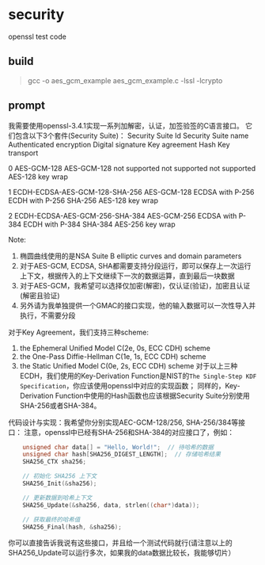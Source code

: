 # security
openssl test code


## build
> gcc -o aes_gcm_example aes_gcm_example.c -lssl -lcrypto  


## prompt
我需要使用openssl-3.4.1实现一系列加解密，认证，加签验签的C语言接口。
它们包含以下3个套件(Security Suite)：
Security Suite Id	Security Suite name				Authenticated encryption	Digital signature	Key agreement	Hash			Key transport

0					AES-GCM-128						AES-GCM-128					not supported		not supported	not supported	AES-128 key wrap

1					ECDH-ECDSA-AES-GCM-128-SHA-256	AES-GCM-128					ECDSA with P-256	ECDH with P-256	SHA-256			AES-128 key wrap

2					ECDH-ECDSA-AES-GCM-256-SHA-384	AES-GCM-256					ECDSA with P-384	ECDH with P-384	SHA-384			AES-256 key wrap

Note:
1. 椭圆曲线使用的是NSA Suite B elliptic curves and domain parameters
2. 对于AES-GCM, ECDSA, SHA都需要支持分段运行，即可以保存上一次运行上下文，根据传入的上下文继续下一次的数据运算，直到最后一块数据
3. 对于AES-GCM，我希望可以选择仅加密(解密)，仅认证(验证)，加密且认证(解密且验证)
4. 另外请为我单独提供一个GMAC的接口实现，他的输入数据可以一次性导入并执行，不需要分段

对于Key Agreement，我们支持三种scheme:
1. the Ephemeral Unified Model C(2e, 0s, ECC CDH) scheme
2. the One-Pass Diffie-Hellman C(1e, 1s, ECC CDH) scheme
3. the Static Unified Model C(0e, 2s, ECC CDH) scheme
对于以上三种ECDH，我们使用的Key-Derivation Function是NIST的`The Single-Step KDF Specification`，你应该使用openssl中对应的实现函数；
同样的，Key-Derivation Function中使用的Hash函数也应该根据Security Suite分别使用SHA-256或者SHA-384。

代码设计与实现：我希望你分别实现AEC-GCM-128/256, SHA-256/384等接口：
注意，openssl中已经有SHA-256和SHA-384的对应接口了，例如：
```C
    unsigned char data[] = "Hello, World!";  // 待哈希的数据
    unsigned char hash[SHA256_DIGEST_LENGTH];  // 存储哈希结果
    SHA256_CTX sha256;

    // 初始化 SHA256 上下文
    SHA256_Init(&sha256);

    // 更新数据到哈希上下文
    SHA256_Update(&sha256, data, strlen((char*)data));

    // 获取最终的哈希值
    SHA256_Final(hash, &sha256);
```
你可以直接告诉我说有这些接口，并且给一个测试代码就行(请注意以上的SHA256_Update可以运行多次，如果我的data数据比较长，我能够切片）
